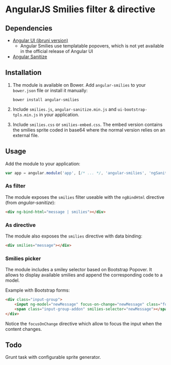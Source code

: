 # AngularJS Smilies filter & directive

## Dependencies
 * [Angular UI (jbruni version)](https://github.com/jbruni/bootstrap-bower-jbruni)
     * Angular Smilies use templatable popovers, which is not yet available in the official release of Angular UI
 * [Angular Sanitize](https://github.com/angular/bower-angular-sanitize)

## Installation
 1. The module is available on Bower. Add `angular-smilies` to your `bower.json` file or install it manually:

    ```
    bower install angular-smilies
    ```
 2. Include `smilies.js`, `angular-sanitize.min.js` and `ui-bootstrap-tpls.min.js` in your application.
 3. Include `smilies.css` or `smilies-embed.css`. The embed version contains the smilies sprite coded in base64 where the normal version relies on an external file.
 
## Usage
Add the module to your application:
```javascript
var app = angular.module('app', [/* ... */, 'angular-smilies', 'ngSanitize']);
```
### As filter
The module exposes the `smilies` filter useable with the `ngBindHtml` directive (from _angular-sanitize_):
```html
<div ng-bind-html="message | smilies"></div>
```

### As directive
The module also exposes the `smilies` directive with data binding:
```html
<div smilies="message"></div>
```

### Smilies picker
The module includes a smiley selector based on Bootstrap Popover. It allows to display available smilies and append the corresponding code to a model.

Example with Bootstrap forms:
```html
<div class="input-group">
    <input ng-model="newMessage" focus-on-change="newMessage" class="form-control" placeholder="Message...">
    <span class="input-group-addon" smilies-selector="newMessage"></span>
</div>
```

Notice the `focusOnChange` directive which allow to focus the input when the content changes.


## Todo
Grunt task with configurable sprite generator.